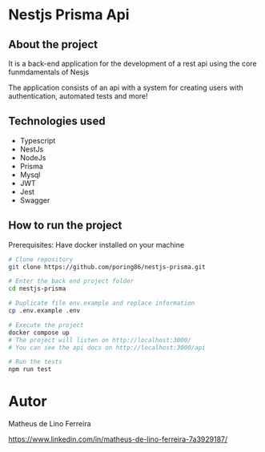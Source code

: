 # Nestjs Prisma Api

## About the project

It is a back-end application for the development of a rest api using the core funmdamentals of Nesjs

The application consists of an api with a system for creating users with authentication, automated tests and more!

## Technologies used

- Typescript
- NestJs
- NodeJs
- Prisma
- Mysql
- JWT
- Jest
- Swagger

## How to run the project

Prerequisites: Have docker installed on your machine

```bash
# Clone repository
git clone https://github.com/poring86/nestjs-prisma.git

# Enter the back end project folder
cd nestjs-prisma

# Duplicate file env.example and replace information
cp .env.example .env

# Execute the project
docker compose up
# The project will listen on http://localhost:3000/
# You can see the api docs on http://localhost:3000/api

# Run the tests
npm run test

```

# Autor

Matheus de Lino Ferreira

https://www.linkedin.com/in/matheus-de-lino-ferreira-7a3929187/

